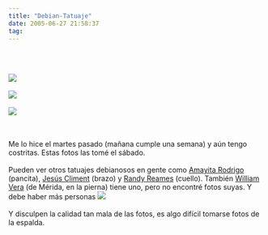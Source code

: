 ```yaml
---
title: "Debian-Tatuaje"
date: 2005-06-27 21:58:37
tag: 
---
```

<p><br/><br/></p>
<a href="http://www.damog.net/files/pics/tatoo01.jpg"><img border="0" src="http://www.damog.net/files/pics/tatuaje-mini-01.jpg"/></a><br/><br/><a href="http://www.damog.net/files/pics/tatoo02.jpg"><img border="0" src="http://www.damog.net/files/pics/tatuaje-mini-02.jpg"/></a><br/><br/><a href="http://www.damog.net/files/pics/tatoo03.jpg"><img border="0" src="http://www.damog.net/files/pics/tatuaje-mini-03.jpg"/></a><br/><br/><br/><p>
Me lo hice el martes pasado (mañana cumple una semana) y aún tengo costritas. Estas fotos las tomé el sábado.<br/><br/>
Pueden ver otros tatuajes debianosos en gente como <a href="http://www.amayita.com/index.php?section=cult" target="_blank">Amayita Rodrigo</a> (pancita), <a href="http://www.pumuki.org/gallery/Tatoo/" target="_blank">Jesús Climent</a> (brazo) y <a href="http://www.reames.org/tattoo.php" target="_blank">Randy Reames</a> (cuello). También <a href="http://billy.com.mx" target="_blank">William Vera</a> (de Mérida, en la pierna) tiene uno, pero no encontré fotos suyas. Y debe haber más personas <img border="0" src="http://www.damog.net/mambots/editors/tinymce_exp/jscripts/tiny_mce/plugins/emotions/images/smiley-wink.gif"/><br/><br/>
Y disculpen la calidad tan mala de las fotos, es algo difícil tomarse fotos de la espalda.<br/><br/><br/></p>

